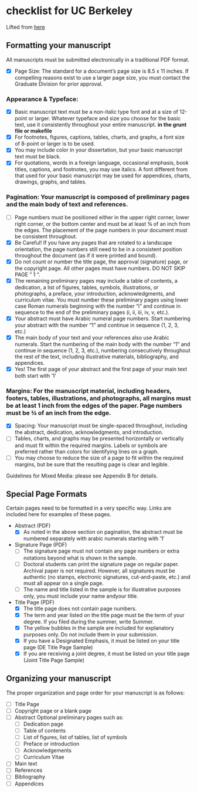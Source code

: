 # checklist for UC Berkeley

Lifted from [here](http://grad.berkeley.edu/academic-progress/dissertation/#formatting-your-manuscript)

## Formatting your manuscript

All manuscripts must be submitted electronically in a traditional PDF format.

- [x] Page Size: The standard for a document’s page size is 8.5 x 11 inches. If compelling reasons exist to use a larger page size, you must contact the Graduate Division for prior approval.

### Appearance & Typeface:

- [x] Basic manuscript text must  be a non-italic type font and at a size of 12-point or larger. Whatever typeface and size you choose for the basic text, use it consistently throughout your entire manuscript. **in the grunt file or makefile**
- [x] For footnotes, figures, captions, tables, charts, and graphs, a font size of 8-point or larger is to be used.
- [x] You may include color in your dissertation, but your basic manuscript text must be black.
- [x] For quotations, words in a foreign language, occasional emphasis, book titles, captions, and footnotes, you may use italics. A font different from that used for your basic manuscript may be used for appendices, charts, drawings, graphs, and tables.

### Pagination: Your manuscript is composed of preliminary pages and the main body of text and references.

- [ ] Page numbers must be positioned either in the upper right corner, lower right corner, or the bottom center and must be at least ¾ of an inch from the edges. The placement of the page numbers in your document must be consistent throughout.
- [x] Be Careful! If you have any pages that are rotated to a landscape orientation, the page numbers still need to be in a consistent position throughout the document (as if it were printed and bound).
- [x] Do not count or number the title page, the approval (signature) page, or the copyright page. All other pages must have numbers. DO NOT SKIP PAGE ” 1 “.
- [x] The remaining preliminary pages may include a table of contents, a dedication, a list of figures, tables, symbols, illustrations, or photographs, a preface, your introduction, acknowledgments, and curriculum vitae. You must number these preliminary pages using lower case Roman numerals beginning with the number “i” and continue in sequence to the end of the preliminary pages (i, ii, iii, iv, v, etc.).
- [x] Your abstract must have Arabic numeral page numbers. Start numbering your abstract with the number “1” and continue in sequence (1, 2, 3, etc.)
- [x] The main body of your text and your references also use Arabic numerals. Start the numbering of the main body with the number “1” and continue in sequence (1, 2, 3, etc.), numbering consecutively throughout the rest of the text, including illustrative materials, bibliography, and appendices.
- [x] Yes! The first page of your abstract and the first page of your main text both start with ‘1’

### Margins: For the manuscript material, including headers, footers, tables, illustrations, and photographs, all margins must be at least 1 inch from the edges of the paper. Page numbers must be ¾ of an inch from the edge.

- [x] Spacing: Your manuscript must be single-spaced throughout, including the abstract, dedication, acknowledgments, and introduction.
- [ ] Tables, charts, and graphs may be presented horizontally or vertically and must fit within the required margins. Labels or symbols are preferred rather than colors for identifying lines on a graph.
- [ ] You may choose to reduce the size of a page to fit within the required margins, but be sure that the resulting page is clear and legible.

Guidelines for Mixed Media: please see Appendix B for details.

## Special Page Formats

Certain pages need to be formatted in a very specific way. Links are included here for examples of these pages.

- Abstract (PDF)
  - [x] As noted in the above section on pagination, the abstract must be numbered separately with arabic numerals starting with ’1′
- Signature Page (PDF)
  - [ ] The signature page must not contain any page numbers or extra notations beyond what is shown in the sample.
  - [ ] Doctoral students can print the signature page on regular paper. Archival paper is not required. However, all signatures must be authentic (no stamps, electronic signatures, cut-and-paste, etc.) and must all appear on a single page.
  - [ ] The name and title listed in the sample is for illustrative purposes only, you must include your name andyour title.
- Title Page (PDF)
  - [x] The title page does not contain page numbers.
  - [x] The term and year listed on the title page must be the term of your degree. If you filed during the summer, write Summer.
  - [x] The yellow bubbles in the sample are included for explanatory purposes only. Do not include them in your submission.
  - [x] If you have a Designated Emphasis, it must be listed on your title page (DE Title Page Sample)
  - [x] If you are receiving a joint degree, it must be listed on your title page (Joint Title Page Sample)

## Organizing your manuscript

The proper organization and page order for your manuscript is as follows:

- [ ] Title Page
- [ ] Copyright page or a blank page
- [ ] Abstract
Optional preliminary pages such as:
  - [ ] Dedication page
  - [ ] Table of contents
  - [ ] List of figures, list of tables, list of symbols
  - [ ] Preface or introduction
  - [ ] Acknowledgements
  - [ ] Curriculum Vitae
- [ ] Main text
- [ ] References
- [ ] Bibliography
- [ ] Appendices

